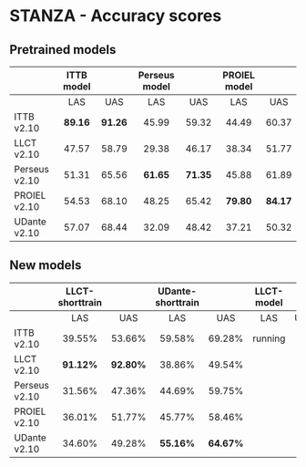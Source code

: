 # STANZA - Accuracy scores

## Pretrained models

||ITTB model||Perseus model||PROIEL model||
|--- | :---: | :---: | :---: | :---: | :---: | :---: |
| | LAS | UAS | LAS | UAS | LAS | UAS |
|ITTB v2.10|**89.16**|**91.26**|45.99|59.32|44.49|60.37|
|LLCT v2.10|47.57|58.79|29.38|46.17|38.34|51.77|
|Perseus v2.10|51.31|65.56|**61.65**|**71.35**|45.88|61.89|
|PROIEL v2.10|54.53|68.10|48.25|65.42|**79.80**|**84.17**|
|UDante v2.10|57.07|68.44|32.09|48.42|37.21|50.32|


## New models

||LLCT-shorttrain||UDante-shorttrain||LLCT-model||UDante-model||
|--- | :---: | :---: | :---: | :---: | :---: | :---: | :---: | :---: |
| | LAS | UAS | LAS | UAS | LAS | UAS |LAS | UAS |
|ITTB v2.10|39.55%|53.66%|59.58%|69.28%|running||running||
|LLCT v2.10|**91.12%**|**92.80%**|38.86%|49.54%|||||
|Perseus v2.10|31.56%|47.36%|44.69%|59.75%|||||
|PROIEL v2.10|36.01%|51.77%|45.77%|58.46%|||||
|UDante v2.10|34.60%|49.28%|**55.16%**|**64.67%**|||||
